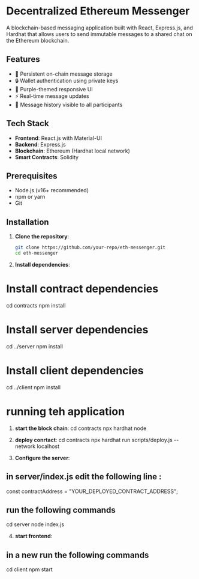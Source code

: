 # Decentralized Ethereum Messenger

A blockchain-based messaging application built with React, Express.js, and Hardhat that allows users to send immutable messages to a shared chat on the Ethereum blockchain.


    
## Features

- 💬 Persistent on-chain message storage
- 🔒 Wallet authentication using private keys
- 🎨 Purple-themed responsive UI
- ⚡ Real-time message updates
- 📝 Message history visible to all participants

## Tech Stack

- **Frontend**: React.js with Material-UI
- **Backend**: Express.js
- **Blockchain**: Ethereum (Hardhat local network)
- **Smart Contracts**: Solidity

## Prerequisites

- Node.js (v16+ recommended)
- npm or yarn
- Git

## Installation

1. **Clone the repository**:
   ```bash
   git clone https://github.com/your-repo/eth-messenger.git
   cd eth-messenger

2. **Install dependencies**:
# Install contract dependencies
cd contracts
npm install

# Install server dependencies
cd ../server
npm install

# Install client dependencies
cd ../client
npm install

# running teh application

1. **start the block chain**:
 cd contracts
 npx hardhat node

 2. **deploy conrtact**:
cd contracts
npx hardhat run scripts/deploy.js --network localhost

 3. **Configure the server**:
 ## in server/index.js edit the following line :
 const contractAddress = "YOUR_DEPLOYED_CONTRACT_ADDRESS";
## run the following commands
 cd server
 node index.js

4. **start frontend**:
## in a new run the following commands
cd client
npm start
